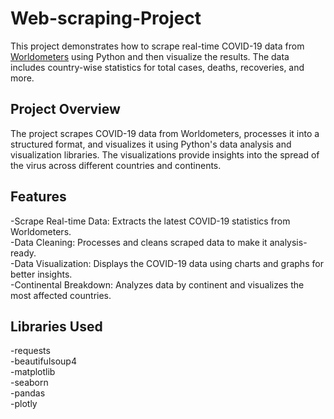 # Web-scraping-Project
This project demonstrates how to scrape real-time COVID-19 data from [Worldometers](https://www.worldometers.info/coronavirus/#countries) using Python and then visualize the results. The data includes country-wise statistics for total cases, deaths, recoveries, and more.

## Project Overview<br>
The project scrapes COVID-19 data from Worldometers, processes it into a structured format, and visualizes it using Python's data analysis and visualization libraries. The visualizations provide insights into the spread of the virus across different countries and continents.

## Features<br>
-Scrape Real-time Data: Extracts the latest COVID-19 statistics from Worldometers.<br>
-Data Cleaning: Processes and cleans scraped data to make it analysis-ready.<br>
-Data Visualization: Displays the COVID-19 data using charts and graphs for better insights.<br>
-Continental Breakdown: Analyzes data by continent and visualizes the most affected countries.<br>

## Libraries Used<br>
-requests<br>
-beautifulsoup4<br>
-matplotlib<br>
-seaborn<br>
-pandas<br>
-plotly<br>
